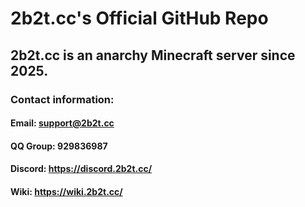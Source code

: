 # 2b2t.cc's Official GitHub Repo
## 2b2t.cc is an anarchy Minecraft server since 2025.

### Contact information:
#### Email: support@2b2t.cc
#### QQ Group: 929836987
#### Discord: https://discord.2b2t.cc/
#### Wiki: https://wiki.2b2t.cc/
